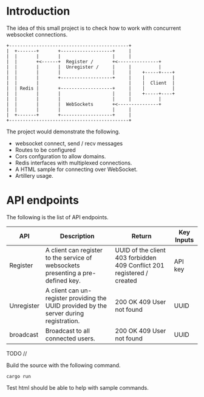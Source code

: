# Introduction
The idea of this small project is to check how to work with concurrent websocket connections.

```
+--------------------------------------------+
|  +-------+       +-------------------+     |
|  |       |       |                   |     |
|  |       +<------+  Register /       +<---------------+
|  |       |       |  Unregister /     |     |          |
|  |       |       |                   |     |    +-----+----+
|  |       |       +-------------------+     |    |          |
|  |       |                                 |    |  Client  |
|  | Redis |       +-------------------+     |    |          |
|  |       |       |                   |     |    +-----+----+
|  |       |       |                   |     |          |
|  |       |       |  WebSockets       +<---------------+
|  |       |       |                   |     |
|  +-------+       +-------------------+     |
+--------------------------------------------+
```

The project would demonstrate the following.
- websocket connect, send / recv messages
- Routes to be configured
- Cors confguration to allow domains.
- Redis interfaces with multiplexed connections.
- A HTML sample for connecting over WebSocket.
- Artillery usage.


# API endpoints

The following is the list of API endpoints.

| API              | Description                                                                             | Return                                                                 | Key Inputs                             |
|------------------|-----------------------------------------------------------------------------------------|------------------------------------------------------------------------|----------------------------------------|
| Register         | A client can register to the service of websockets presenting a pre-defined key.        | UUID of the client 403 forbidden 409 Conflict 201 registered / created | API key                                |
| Unregister       | A client can un-register providing the UUID provided by the server during registration. | 200 OK 409 User not found                                              | UUID                                   |
| broadcast        | Broadcast to all connected users.                                                       | 200 OK 409 User not found                                              | UUID                                   |

TODO //

Build the source with the following command.
```
cargo run
```

Test html should be able to help with sample commands.
